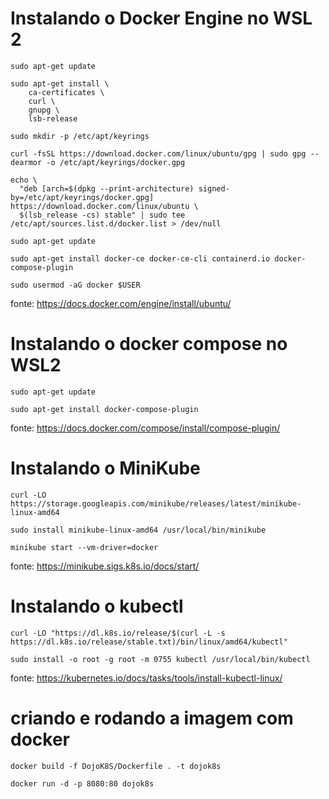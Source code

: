 # Instalando o Docker Engine no WSL 2

```
sudo apt-get update

sudo apt-get install \
    ca-certificates \
    curl \
    gnupg \
    lsb-release

sudo mkdir -p /etc/apt/keyrings

curl -fsSL https://download.docker.com/linux/ubuntu/gpg | sudo gpg --dearmor -o /etc/apt/keyrings/docker.gpg

echo \
  "deb [arch=$(dpkg --print-architecture) signed-by=/etc/apt/keyrings/docker.gpg] https://download.docker.com/linux/ubuntu \
  $(lsb_release -cs) stable" | sudo tee /etc/apt/sources.list.d/docker.list > /dev/null

sudo apt-get update

sudo apt-get install docker-ce docker-ce-cli containerd.io docker-compose-plugin

sudo usermod -aG docker $USER
```

fonte: https://docs.docker.com/engine/install/ubuntu/

# Instalando o docker compose no WSL2

```
sudo apt-get update
 
sudo apt-get install docker-compose-plugin
```

fonte: https://docs.docker.com/compose/install/compose-plugin/

# Instalando o MiniKube

```
curl -LO https://storage.googleapis.com/minikube/releases/latest/minikube-linux-amd64

sudo install minikube-linux-amd64 /usr/local/bin/minikube

minikube start --vm-driver=docker
```

fonte: https://minikube.sigs.k8s.io/docs/start/

# Instalando o kubectl 

```
curl -LO "https://dl.k8s.io/release/$(curl -L -s https://dl.k8s.io/release/stable.txt)/bin/linux/amd64/kubectl"

sudo install -o root -g root -m 0755 kubectl /usr/local/bin/kubectl
```

fonte: https://kubernetes.io/docs/tasks/tools/install-kubectl-linux/

# criando e rodando a imagem com docker

``` 
docker build -f DojoK8S/Dockerfile . -t dojok8s 

docker run -d -p 8080:80 dojok8s
```